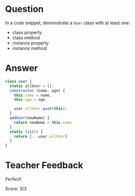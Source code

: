 # Question
In a code snippet, demonstrate a `User` class with at least one:
- class property
- class method
- instance property
- instance method

# Answer

```js
class user {
  static allUser = [];
  constructor (name, age) {
    this.name = name,
    this.age = age,

    user.allUser.push(this);
  }
  addUser(newName) {
    return newName = this.name
  }
  static list() {
    return [...user.allUser]
  }
}
```

# Teacher Feedback

Perfect!

Score: 3/3